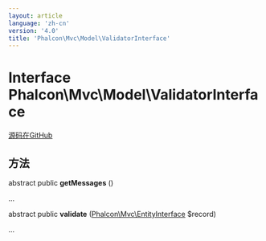```yaml
---
layout: article
language: 'zh-cn'
version: '4.0'
title: 'Phalcon\Mvc\Model\ValidatorInterface'
---
```


# Interface **Phalcon\Mvc\Model\ValidatorInterface**

<a href="https://github.com/phalcon/cphalcon/tree/v4.0.0/phalcon/mvc/model/validatorinterface.zep" class="btn btn-default btn-sm">源码在GitHub</a>

## 方法

abstract public **getMessages** ()

...

abstract public **validate** ([Phalcon\Mvc\EntityInterface](api/Phalcon_Mvc_EntityInterface) $record)

...